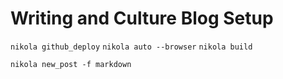 # Writing and Culture Blog Setup

`nikola github_deploy`
`nikola auto --browser`
`nikola build`

`nikola new_post -f markdown`
